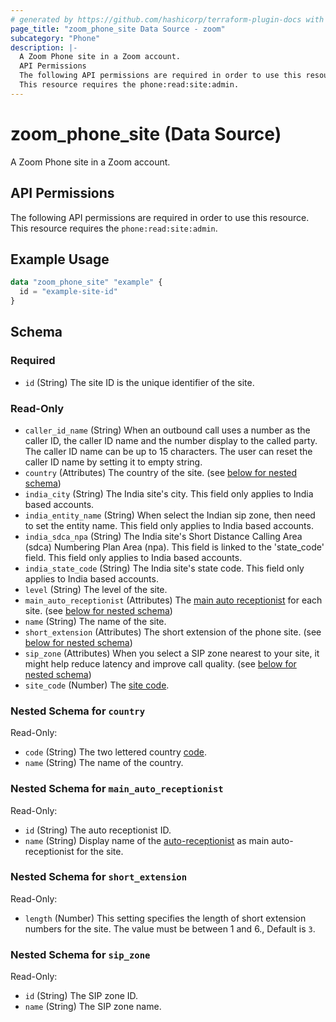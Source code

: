 ```yaml
---
# generated by https://github.com/hashicorp/terraform-plugin-docs with own template
page_title: "zoom_phone_site Data Source - zoom"
subcategory: "Phone"
description: |-
  A Zoom Phone site in a Zoom account.
  API Permissions
  The following API permissions are required in order to use this resource.
  This resource requires the phone:read:site:admin.
---
```


# zoom_phone_site (Data Source)

A Zoom Phone site in a Zoom account.

## API Permissions

The following API permissions are required in order to use this resource.
This resource requires the `phone:read:site:admin`.

## Example Usage

```terraform
data "zoom_phone_site" "example" {
  id = "example-site-id"
}
```

<!-- schema generated by tfplugindocs -->
## Schema

### Required

- `id` (String) The site ID is the unique identifier of the site.

### Read-Only

- `caller_id_name` (String) When an outbound call uses a number as the caller ID, the caller ID name and the number display to the called party. The caller ID name can be up to 15 characters. The user can reset the caller ID name by setting it to empty string.
- `country` (Attributes) The country of the site. (see [below for nested schema](#nestedatt--country))
- `india_city` (String) The India site's city. This field only applies to India based accounts.
- `india_entity_name` (String) When select the Indian sip zone, then need to set the entity name. This field only applies to India based accounts.
- `india_sdca_npa` (String) The India site's Short Distance Calling Area (sdca) Numbering Plan Area (npa). This field is linked to the 'state_code' field. This field only applies to India based accounts.
- `india_state_code` (String) The India site's state code. This field only applies to India based accounts.
- `level` (String) The level of the site.
- `main_auto_receptionist` (Attributes) The [main auto receptionist](https://support.zoom.us/hc/en-us/articles/360021121312#h_bc7ff1d5-0e6c-40cd-b889-62010cb98c57) for each site. (see [below for nested schema](#nestedatt--main_auto_receptionist))
- `name` (String) The name of the site.
- `short_extension` (Attributes) The short extension of the phone site. (see [below for nested schema](#nestedatt--short_extension))
- `sip_zone` (Attributes) When you select a SIP zone nearest to your site, it might help reduce latency and improve call quality. (see [below for nested schema](#nestedatt--sip_zone))
- `site_code` (Number) The [site code](https://support.zoom.com/hc/en/article?id=zm_kb&sysparm_article=KB0069806).

<a id="nestedatt--country"></a>
### Nested Schema for `country`

Read-Only:

- `code` (String) The two lettered country [code](https://developers.zoom.us/docs/api/references/abbreviations/).
- `name` (String) The name of the country.


<a id="nestedatt--main_auto_receptionist"></a>
### Nested Schema for `main_auto_receptionist`

Read-Only:

- `id` (String) The auto receptionist ID.
- `name` (String) Display name of the [auto-receptionist](https://support.zoom.com/hc/en/article?id=zm_kb&sysparm_article=KB0061421) as main auto-receptionist for the site.


<a id="nestedatt--short_extension"></a>
### Nested Schema for `short_extension`

Read-Only:

- `length` (Number) This setting specifies the length of short extension numbers for the site. The value must be between 1 and 6., Default is `3`.


<a id="nestedatt--sip_zone"></a>
### Nested Schema for `sip_zone`

Read-Only:

- `id` (String) The SIP zone ID.
- `name` (String) The SIP zone name.

